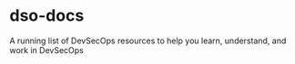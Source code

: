 # dso-docs
A running list of DevSecOps resources to help you learn, understand, and work in DevSecOps
